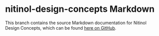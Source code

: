 nitinol-design-concepts Markdown
================================

This branch contains the source Markdown documentation for Nitinol Design Concepts, which can be found [here on GitHub](https://cbonsig.github.io/nitinol-design-concepts/).

